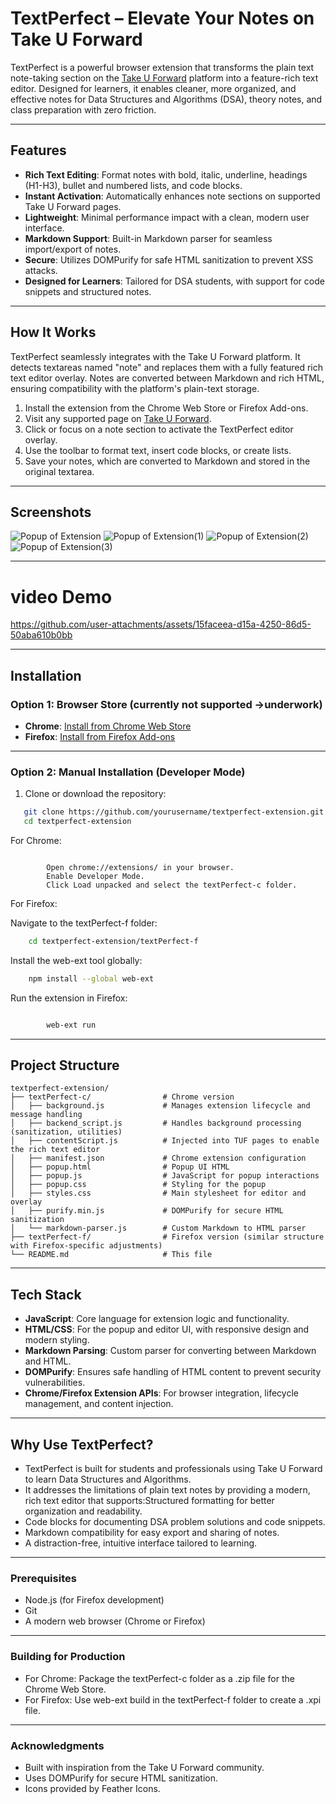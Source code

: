 
# TextPerfect – Elevate Your Notes on Take U Forward

TextPerfect is a powerful browser extension that transforms the plain text note-taking section on the [Take U Forward](https://takeuforward.org/) platform into a feature-rich text editor. Designed for learners, it enables cleaner, more organized, and effective notes for Data Structures and Algorithms (DSA), theory notes, and class preparation with zero friction.

---
## Features

- **Rich Text Editing**: Format notes with bold, italic, underline, headings (H1-H3), bullet and numbered lists, and code blocks.
- **Instant Activation**: Automatically enhances note sections on supported Take U Forward pages.
- **Lightweight**: Minimal performance impact with a clean, modern user interface.
- **Markdown Support**: Built-in Markdown parser for seamless import/export of notes.
- **Secure**: Utilizes DOMPurify for safe HTML sanitization to prevent XSS attacks.
- **Designed for Learners**: Tailored for DSA students, with support for code snippets and structured notes.
---
## How It Works

TextPerfect seamlessly integrates with the Take U Forward platform. It detects textareas named "note" and replaces them with a fully featured rich text editor overlay. Notes are converted between Markdown and rich HTML, ensuring compatibility with the platform's plain-text storage.

1. Install the extension from the Chrome Web Store or Firefox Add-ons.
2. Visit any supported page on [Take U Forward](https://takeuforward.org/).
3. Click or focus on a note section to activate the TextPerfect editor overlay.
4. Use the toolbar to format text, insert code blocks, or create lists.
5. Save your notes, which are converted to Markdown and stored in the original textarea.
---
## Screenshots


 ![Popup of Extension](https://github.com/user-attachments/assets/11b43475-3836-4845-9e51-0dbbe063e902)  ![Popup of Extension(1)](https://github.com/user-attachments/assets/ab179504-17a8-483e-a86d-a92c4dd8f01a)  ![Popup of Extension(2)](https://github.com/user-attachments/assets/a6965e7f-0e14-4ec1-b7b0-e3767ff1f189)  ![Popup of Extension(3)](https://github.com/user-attachments/assets/48482f13-e2df-4180-a64d-1f6edf6fb15c) 

---
# video Demo


https://github.com/user-attachments/assets/15faceea-d15a-4250-86d5-50aba610b0bb



---

## Installation

### Option 1: Browser Store (currently not supported ->underwork)
- **Chrome**: [Install from Chrome Web Store](https://chrome.google.com/webstore/)
- **Firefox**: [Install from Firefox Add-ons](https://addons.mozilla.org/)
---
### Option 2: Manual Installation (Developer Mode)
1. Clone or download the repository:
``` bash
   git clone https://github.com/yourusername/textperfect-extension.git
   cd textperfect-extension
```
For Chrome:
``` 
    
        Open chrome://extensions/ in your browser.
        Enable Developer Mode.
        Click Load unpacked and select the textPerfect-c folder.
```
 For Firefox:


Navigate to the textPerfect-f folder:
        
```bash
    cd textperfect-extension/textPerfect-f
```
Install the web-ext tool globally:
```bash
    npm install --global web-ext
```

Run the extension in Firefox:
```bash

        web-ext run
```

---
## Project Structure
```
textperfect-extension/
├── textPerfect-c/                # Chrome version
│   ├── background.js             # Manages extension lifecycle and message handling
│   ├── backend_script.js         # Handles background processing (sanitization, utilities)
│   ├── contentScript.js          # Injected into TUF pages to enable the rich text editor
│   ├── manifest.json             # Chrome extension configuration
│   ├── popup.html                # Popup UI HTML
│   ├── popup.js                  # JavaScript for popup interactions
│   ├── popup.css                 # Styling for the popup
│   ├── styles.css                # Main stylesheet for editor and overlay
│   ├── purify.min.js             # DOMPurify for secure HTML sanitization
│   └── markdown-parser.js        # Custom Markdown to HTML parser
├── textPerfect-f/                # Firefox version (similar structure with Firefox-specific adjustments)
└── README.md                     # This file
```
---
## Tech Stack

- **JavaScript**: Core language for extension logic and functionality.
- **HTML/CSS**: For the popup and editor UI, with responsive design and modern styling.
 - **Markdown Parsing**: Custom parser for converting between Markdown and HTML.
- **DOMPurify**: Ensures safe handling of HTML content to prevent security vulnerabilities.
- **Chrome/Firefox Extension APIs**: For browser integration, lifecycle management, and content injection.

---
## Why Use TextPerfect?

- TextPerfect is built for students and professionals using Take U Forward to learn Data Structures and Algorithms. 
- It addresses the limitations of plain text notes by providing a modern, rich text editor that supports:Structured formatting for better organization and readability. 
- Code blocks for documenting DSA problem solutions and code snippets. 
- Markdown compatibility for easy export and sharing of notes.
- A distraction-free, intuitive interface tailored to learning.

---
### Prerequisites

- Node.js (for Firefox development)
- Git
- A modern web browser (Chrome or Firefox)
---
### Building for Production

- For Chrome: Package the textPerfect-c folder as a .zip file for the Chrome Web Store.
-  For Firefox: Use web-ext build in the textPerfect-f folder to create a .xpi file.
---

### Acknowledgments

- Built with inspiration from the Take U Forward community.
- Uses DOMPurify for secure HTML sanitization.
- Icons provided by Feather Icons.
